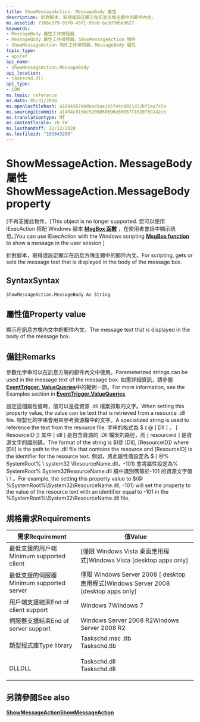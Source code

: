 ```yaml
---
title: ShowMessageAction. MessageBody 屬性
description: 針對腳本，取得或設定顯示在訊息方塊主體中的郵件內文。
ms.assetid: 7166e379-95f0-43f1-93a0-6a3d706dd627
keywords:
- MessageBody 屬性工作排程器
- MessageBody 屬性工作排程器，ShowMessageAction 物件
- ShowMessageAction 物件工作排程器、MessageBody 屬性
topic_type:
- apiref
api_name:
- ShowMessageAction.MessageBody
api_location:
- taskschd.dll
api_type:
- COM
ms.topic: reference
ms.date: 05/31/2018
ms.openlocfilehash: a1604367a8daad1ae1b5f44c6021d22bf1aa7c5a
ms.sourcegitcommit: a1494c819bc5200050696e66057f1020f5b142cb
ms.translationtype: MT
ms.contentlocale: zh-TW
ms.lasthandoff: 12/12/2020
ms.locfileid: "103843260"
---
```

# <a name="showmessageactionmessagebody-property"></a><span data-ttu-id="a5520-106">ShowMessageAction. MessageBody 屬性</span><span class="sxs-lookup"><span data-stu-id="a5520-106">ShowMessageAction.MessageBody property</span></span>

<span data-ttu-id="a5520-107">\[不再支援此物件。</span><span class="sxs-lookup"><span data-stu-id="a5520-107">\[This object is no longer supported.</span></span> <span data-ttu-id="a5520-108">您可以使用 IExecAction 搭配 Windows 腳本 [**MsgBox 函數**](/previous-versions/sfw6660x(v=vs.80)) ，在使用者會話中顯示訊息。\]</span><span class="sxs-lookup"><span data-stu-id="a5520-108">You can use IExecAction with the Windows scripting [**MsgBox function**](/previous-versions/sfw6660x(v=vs.80)) to show a message in the user session.\]</span></span>

<span data-ttu-id="a5520-109">針對腳本，取得或設定顯示在訊息方塊主體中的郵件內文。</span><span class="sxs-lookup"><span data-stu-id="a5520-109">For scripting, gets or sets the message text that is displayed in the body of the message box.</span></span>

## <a name="syntax"></a><span data-ttu-id="a5520-110">Syntax</span><span class="sxs-lookup"><span data-stu-id="a5520-110">Syntax</span></span>


```VB
ShowMessageAction.MessageBody As String
```



## <a name="property-value"></a><span data-ttu-id="a5520-111">屬性值</span><span class="sxs-lookup"><span data-stu-id="a5520-111">Property value</span></span>

<span data-ttu-id="a5520-112">顯示在訊息方塊內文中的郵件內文。</span><span class="sxs-lookup"><span data-stu-id="a5520-112">The message text that is displayed in the body of the message box.</span></span>

## <a name="remarks"></a><span data-ttu-id="a5520-113">備註</span><span class="sxs-lookup"><span data-stu-id="a5520-113">Remarks</span></span>

<span data-ttu-id="a5520-114">參數化字串可以在訊息方塊的郵件內文中使用。</span><span class="sxs-lookup"><span data-stu-id="a5520-114">Parameterized strings can be used in the message text of the message box.</span></span> <span data-ttu-id="a5520-115">如需詳細資訊，請參閱 [**EventTrigger. ValueQueries**](eventtrigger-valuequeries.md)中的範例一節。</span><span class="sxs-lookup"><span data-stu-id="a5520-115">For more information, see the Examples section in [**EventTrigger.ValueQueries**](eventtrigger-valuequeries.md).</span></span>

<span data-ttu-id="a5520-116">設定這個屬性值時，值可以是從資源 .dll 檔案抓取的文字。</span><span class="sxs-lookup"><span data-stu-id="a5520-116">When setting this property value, the value can be text that is retrieved from a resource .dll file.</span></span> <span data-ttu-id="a5520-117">特製化的字串會用來參考資源檔中的文字。</span><span class="sxs-lookup"><span data-stu-id="a5520-117">A specialized string is used to reference the text from the resource file.</span></span> <span data-ttu-id="a5520-118">字串的格式為 $ ( @ \[ Dll \] 、 \[ ResourceID \]) 其中 \[ dll \] 是包含資源的 .Dll 檔案的路徑，而 \[ resourceid \] 是資源文字的識別碼。</span><span class="sxs-lookup"><span data-stu-id="a5520-118">The format of the string is $(@ \[Dll\], \[ResourceID\]) where \[Dll\] is the path to the .dll file that contains the resource and \[ResourceID\] is the identifier for the resource text.</span></span> <span data-ttu-id="a5520-119">例如，將此屬性值設定為 $ ( @% SystemRoot% \\ system32 \\ResourceName.dll，-101) 會將屬性設定為% SystemRoot% System32ResourceName.dll 檔中識別碼等於-101 的資源文字值 \\ \\ 。</span><span class="sxs-lookup"><span data-stu-id="a5520-119">For example, the setting this property value to $(@ %SystemRoot%\\System32\\ResourceName.dll, -101) will set the property to the value of the resource text with an identifier equal to -101 in the %SystemRoot%\\System32\\ResourceName.dll file.</span></span>

## <a name="requirements"></a><span data-ttu-id="a5520-120">規格需求</span><span class="sxs-lookup"><span data-stu-id="a5520-120">Requirements</span></span>



| <span data-ttu-id="a5520-121">需求</span><span class="sxs-lookup"><span data-stu-id="a5520-121">Requirement</span></span> | <span data-ttu-id="a5520-122">值</span><span class="sxs-lookup"><span data-stu-id="a5520-122">Value</span></span> |
|-------------------------------------|-----------------------------------------------------------------------------------------|
| <span data-ttu-id="a5520-123">最低支援的用戶端</span><span class="sxs-lookup"><span data-stu-id="a5520-123">Minimum supported client</span></span><br/> | <span data-ttu-id="a5520-124">\[僅限 Windows Vista 桌面應用程式\]</span><span class="sxs-lookup"><span data-stu-id="a5520-124">Windows Vista \[desktop apps only\]</span></span><br/>                                          |
| <span data-ttu-id="a5520-125">最低支援的伺服器</span><span class="sxs-lookup"><span data-stu-id="a5520-125">Minimum supported server</span></span><br/> | <span data-ttu-id="a5520-126">僅限 Windows Server 2008 \[ desktop 應用程式\]</span><span class="sxs-lookup"><span data-stu-id="a5520-126">Windows Server 2008 \[desktop apps only\]</span></span><br/>                                    |
| <span data-ttu-id="a5520-127">用戶端支援結束</span><span class="sxs-lookup"><span data-stu-id="a5520-127">End of client support</span></span><br/>    | <span data-ttu-id="a5520-128">Windows 7</span><span class="sxs-lookup"><span data-stu-id="a5520-128">Windows 7</span></span><br/>                                                                    |
| <span data-ttu-id="a5520-129">伺服器支援結束</span><span class="sxs-lookup"><span data-stu-id="a5520-129">End of server support</span></span><br/>    | <span data-ttu-id="a5520-130">Windows Server 2008 R2</span><span class="sxs-lookup"><span data-stu-id="a5520-130">Windows Server 2008 R2</span></span><br/>                                                       |
| <span data-ttu-id="a5520-131">類型程式庫</span><span class="sxs-lookup"><span data-stu-id="a5520-131">Type library</span></span><br/>             | <dl> <span data-ttu-id="a5520-132"><dt>Taskschd.msc .tlb</dt></span><span class="sxs-lookup"><span data-stu-id="a5520-132"><dt>Taskschd.tlb</dt></span></span> </dl> |
| <span data-ttu-id="a5520-133">DLL</span><span class="sxs-lookup"><span data-stu-id="a5520-133">DLL</span></span><br/>                      | <dl> <span data-ttu-id="a5520-134"><dt>Taskschd.dll</dt></span><span class="sxs-lookup"><span data-stu-id="a5520-134"><dt>Taskschd.dll</dt></span></span> </dl> |



## <a name="see-also"></a><span data-ttu-id="a5520-135">另請參閱</span><span class="sxs-lookup"><span data-stu-id="a5520-135">See also</span></span>

<dl> <dt>

[<span data-ttu-id="a5520-136">**ShowMessageAction**</span><span class="sxs-lookup"><span data-stu-id="a5520-136">**ShowMessageAction**</span></span>](showmessageaction.md)
</dt> </dl>

 


